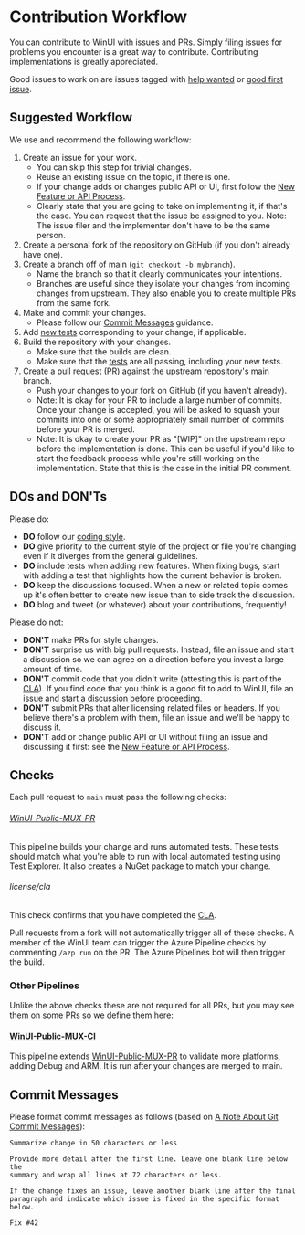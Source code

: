 # Contribution Workflow

You can contribute to WinUI with issues and PRs. Simply filing issues for 
problems you encounter is a great way to contribute. Contributing 
implementations is greatly appreciated.

Good issues to work on are issues tagged with 
[help wanted](https://github.com/microsoft/microsoft-ui-xaml/issues?q=is%3Aopen+is%3Aissue+label%3A%22help+wanted%22) or 
[good first issue](https://github.com/microsoft/microsoft-ui-xaml/issues?q=is%3Aopen+is%3Aissue+label%3A%22good+first+issue%22).

## Suggested Workflow

We use and recommend the following workflow:
1. Create an issue for your work. 
    * You can skip this step for trivial changes.
    * Reuse an existing issue on the topic, if there is one.
    * If your change adds or changes public API or UI, first follow
    the [New Feature or API Process](feature_proposal_process.md).
    * Clearly state that you are going to take on implementing it, if that's 
    the case. You can request that the issue be assigned to you. Note: The 
    issue filer and the implementer don't have to be the same person.
2. Create a personal fork of the repository on GitHub (if you don't already 
have one).
3. Create a branch off of main (`git checkout -b mybranch`). 
    * Name the branch so that it clearly communicates your intentions.
    * Branches are useful since they isolate your changes from incoming changes 
    from upstream. They also enable you to create multiple PRs from the same 
    fork.
4. Make and commit your changes. 
    * Please follow our [Commit Messages](contribution_workflow.md#Commit-Messages) 
    guidance.
5. Add [new tests](developer_guide.md#Testing) corresponding to your change, if applicable.
6. Build the repository with your changes. 
    * Make sure that the builds are clean.
    * Make sure that the [tests](developer_guide.md#Testing) are all passing, including your new 
    tests.
7. Create a pull request (PR) against the upstream repository's main branch. 
    * Push your changes to your fork on GitHub (if you haven't already).
    - Note: It is okay for your PR to include a large number of commits. Once 
    your change is accepted, you will be asked to squash your commits into one 
    or some appropriately small number of commits before your PR is merged.
    - Note: It is okay to create your PR as "[WIP]" on the upstream repo before 
    the implementation is done. This can be useful if you'd like to start the 
    feedback process while you're still working on the implementation. State 
    that this is the case in the initial PR comment.

## DOs and DON'Ts

Please do:
* **DO** follow our [coding style](code_style_and_conventions.md).
* **DO** give priority to the current style of the project or file you're 
changing even if it diverges from the general guidelines.
* **DO** include tests when adding new features. When fixing bugs, start with 
adding a test that highlights how the current behavior is broken.
* **DO** keep the discussions focused. When a new or related topic comes up 
it's often better to create new issue than to side track the discussion.
* **DO** blog and tweet (or whatever) about your contributions, frequently!

Please do not:
* **DON'T** make PRs for style changes.
* **DON'T** surprise us with big pull requests. Instead, file an issue and 
start a discussion so we can agree on a direction before you invest a large 
amount of time.
* **DON'T** commit code that you didn't write (attesting this is part of the 
[CLA](https://cla.microsoft.com)). If you find code that you think is a good 
fit to add to WinUI, file an issue and start a discussion before proceeding.
* **DON'T** submit PRs that alter licensing related files or headers. If you 
believe there's a problem with them, file an issue and we'll be happy to 
discuss it.
* **DON'T** add or change public API or UI without filing an issue and 
discussing it first: see the [New Feature or API Process](feature_proposal_process.md).

## Checks

Each pull request to `main` must pass the following checks:

###### [WinUI-Public-MUX-PR](https://dev.azure.com/ms/microsoft-ui-xaml/_build?definitionId=21)

This pipeline builds your change and runs automated tests.
These tests should match what you're able to run with local automated testing using Test Explorer.
It also creates a NuGet package to match your change.

###### license/cla

This check confirms that you have completed the [CLA](https://cla.microsoft.com).


Pull requests from a fork will not automatically trigger all of these checks. A member of the WinUI 
team can trigger the Azure Pipeline checks by commenting `/azp run` on the PR. The Azure Pipelines
bot will then trigger the build.

### Other Pipelines

Unlike the above checks these are not required for all PRs, but you may see them on some PRs so we 
define them here:

#### [WinUI-Public-MUX-CI](https://dev.azure.com/ms/microsoft-ui-xaml/_build?definitionId=20)

This pipeline extends [WinUI-Public-MUX-PR](https://dev.azure.com/ms/microsoft-ui-xaml/_build?definitionId=21) 
to validate more platforms, adding Debug and ARM. It is run after your changes are merged to 
main.

## Commit Messages

Please format commit messages as follows (based on [A Note About Git Commit Messages](http://tbaggery.com/2008/04/19/a-note-about-git-commit-messages.html)):

```
Summarize change in 50 characters or less

Provide more detail after the first line. Leave one blank line below the 
summary and wrap all lines at 72 characters or less.

If the change fixes an issue, leave another blank line after the final 
paragraph and indicate which issue is fixed in the specific format below.

Fix #42
```